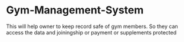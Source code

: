 # Gym-Management-System

This will help owner to keep record safe of gym members. So they can access the data and joiningship or payment or supplements protected

